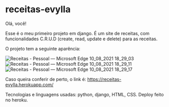 # receitas-evylla
Olá, você!

Esse é o meu primeiro projeto em django. É um site de receitas, com funcionalidades C.R.U.D (create, read, update e delete) para as receitas.

O projeto tem a seguinte aparência:

![Receitas - Pessoal — Microsoft​ Edge 10_08_2021 18_29_03](https://user-images.githubusercontent.com/72632486/128937635-c54386af-04f8-4266-bc2c-dbc8b2400407.png)
![Receitas - Pessoal — Microsoft​ Edge 10_08_2021 18_29_11](https://user-images.githubusercontent.com/72632486/128937637-61353b67-82fc-4eb6-bba9-0b34fd42a435.png)
![Receitas - Pessoal — Microsoft​ Edge 10_08_2021 18_29_17](https://user-images.githubusercontent.com/72632486/128937638-6096f20a-3e77-4429-a3a5-7cb8843ef7fc.png)

Caso queira conferir de perto, o link é: https://receitas-evylla.herokuapp.com/

Tecnologias e linguagens usadas: python, django, HTML, CSS. Deploy feito no heroku.

